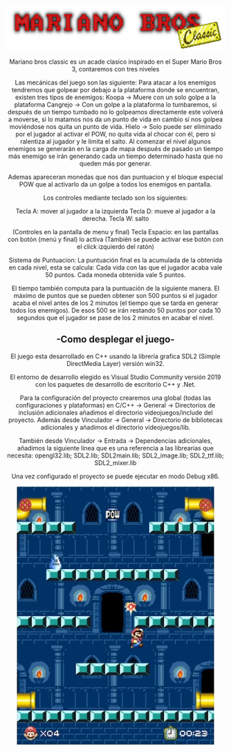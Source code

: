 <p align="center">
<img src="titulo.png">
</p>

<section align="center">
<p>
Mariano bros classic es un acade clasico inspirado en el Super Mario Bros 3, contaremos con tres niveles

Las mecánicas del juego son las siguiente:
Para atacar a los enemigos tendremos que golpear por debajo a la plataforma donde se encuentran, existen tres tipos de enemigos:
Koopa -> Muere con un solo golpe a la plataforma
Cangrejo -> Con un golpe a la plataforma lo tumbaremos, si después de un tiempo tumbado 
            no lo golpeamos directamente este volverá a moverse, si lo matamos nos da un punto de vida en cambio sí nos golpea moviéndose nos quita un punto de vida.
Hielo -> Solo puede ser eliminado por el jugador al activar el POW, no quita
            vida al chocar con él, pero si ralentiza al jugador y le limita el salto. 
Al comenzar el nivel algunos enemigos se generarán en la carga de mapa después de pasado un tiempo más enemigo se irán generando cada un tiempo determinado hasta que no queden más por generar.

Ademas apareceran monedas que nos dan puntuacion y el bloque especial POW que al activarlo 
da un golpe a todos los enemigos en pantalla.

Los controles mediante teclado son los siguientes:

Tecla A: mover al jugador a la izquierda 
Tecla D: mueve al jugador a la derecha. 
Tecla W: salto 

(Controles en la pantalla de menu y final)
Tecla Espacio: en las pantallas con botón (menú y final) lo activa (También se puede activar ese botón con el click izquierdo del ratón) 

Sistema de Puntuacion:
La puntuación final es la acumulada de la obtenida en cada nivel, esta se calcula: 
Cada vida con las que el jugador acaba vale 50 puntos.
Cada moneda obtenida vale 5 puntos.

El tiempo también computa para la puntuación de la siguiente manera. 
El máximo de puntos que se pueden obtener son 500 puntos si el jugador acaba el nivel antes de los 2 minutos (el tiempo que se tarda en generar todos los enemigos). De esos 500 se irán restando 50 puntos por cada 10 segundos que el jugador se pase de los 2 minutos en acabar el nivel. 
</pre>

</section>

<section align="center">
<h2>
-Como desplegar el juego-
</h2>
<p>
El juego esta desarrollado en C++ usando la librería grafica SDL2 (Simple DirectMedia Layer) versión win32.

El entorno de desarrollo elegido es Visual Studio Community versión 2019 con los paquetes de desarrollo de escritorio C++ y .Net.

Para la configuración del proyecto crearemos una global (todas las configuraciones y plataformas) en C/C++ -> General -> Directorios de inclusión adicionales añadimos el directorio videojuegos/include del proyecto.
Además desde Vinculador -> General -> Directorio de bibliotecas adicionales y añadimos el directorio videojuegos/lib.

También desde Vinculador -> Entrada -> Dependencias adicionales, añadimos la siguiente línea que es una referencia a las librearias que necesita: opengl32.lib; SDL2.lib; SDL2main.lib; SDL2_image.lib; SDL2_ttf.lib;  SDL2_mixer.lib

Una vez configurado el proyecto se puede ejecutar en modo Debug x86.
</p>
<img src="vista_juego.JPG">
</section>